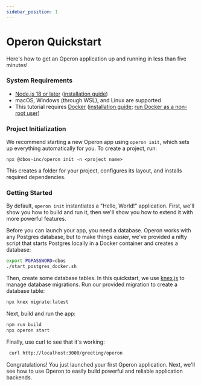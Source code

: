 ```yaml
---
sidebar_position: 1
---
```


# Operon Quickstart

Here's how to get an Operon application up and running in less than five minutes!

### System Requirements

- [Node.js 18 or later](https://nodejs.org/en) ([installation guide](https://nodejs.org/en/download/package-manager))
- macOS, Windows (through WSL), and Linux are supported
- This tutorial requires [Docker](https://www.docker.com/) ([installation guide](https://www.docker.com/get-started/); [run Docker as a non-root user](https://docs.docker.com/engine/install/linux-postinstall/))

### Project Initialization

We recommend starting a new Operon app using `operon init`, which sets up everything automatically for you.
To create a project, run:

```shell
npx @dbos-inc/operon init -n <project name>
```

This creates a folder for your project, configures its layout, and installs required dependencies.

### Getting Started

By default, `operon init` instantiates a "Hello, World!" application.
First, we'll show you how to build and run it, then we'll show you how to extend it with more powerful features.

Before you can launch your app, you need a database.
Operon works with any Postgres database, but to make things easier, we've provided a nifty script that starts Postgres locally in a Docker container and creates a database:

```bash
export PGPASSWORD=dbos
./start_postgres_docker.sh
```

Then, create some database tables.
In this quickstart, we use [knex.js](https://knexjs.org/) to manage database migrations.
Run our provided migration to create a database table:

```bash
npx knex migrate:latest
```

Next, build and run the app:

```bash
npm run build
npx operon start
```

Finally, use curl to see that it's working:

```bash
 curl http://localhost:3000/greeting/operon
```

Congratulations!  You just launched your first Operon application.
Next, we'll see how to use Operon to easily build powerful and reliable application backends.